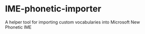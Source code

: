 # IME-phonetic-importer
A helper tool for importing custom vocabularies into Microsoft New Phonetic IME
